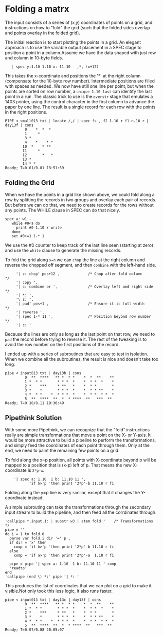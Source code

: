 # Folding a matrx

The input consists of a series of (x,y) coordinates of points on
a grid, and instructions on how to "fold" the grid (such that
the folded sides overlap and points overlay in the folded grid).

The initial reaction is to start plotting the points in a grid.
An elegant approach is to use the variable output placement in a
SPEC stage to position a point in a column.Assume we have the
data shaped with just row and column in 10-byte fields.
```
   | spec y:1.10 1.10 x: 11.10 - ,*, (x+12) '
```
This takes the x-coordinate and positions the '*' at the right
column (compensate for the 10-byte row number). Intermediate
positions are filled with spaces as needed. We now have
still one line per point, but when the points are sorted on
row number, a ```unique 1.10 last``` can identify the last
point in a run. The classic trick to use is the ```overstr```
stage that emulates a 1403 printer, using the control character
in the first column to advance the paper by one line.
The result is a single record for each row with the points
in the right positions.

```
PIPE < small013 txt | locate /,/ | spec fs , f2 1.10 r f1 n.10 r | day13f | cons
         0    *  *  *
         1     *
         3 *
         4    *    * *
        10  *    * **
        11     *
        12       *   *
        13 *
        14 * *
Ready; T=0.01/0.01 13:51:39
```

## Folding the Grid

When we have the points in a grid like shown above, we could fold along
a row by splitting the records in two groups and overlay each pair of
records. But before we can do that, we need to create records for the
rows without any points. The WHILE clause in SPEC can do that nicely.
```
spec a: w1 -
   while #0<a do
     print #0 1.10 r write
   done
   set #0+=1 1-* 1
```
We use the #0 counter to keep track of the last line seen (starting at
zero) and use the ```while``` clause to generate the missing records.

To fold the grid along ```x=n``` we can ```chop``` the line at the
right column and reverse the chopped off segment, and then ```combine```
with the left-hand side.
```
     '| z: chop' pos+12 ,             /* Chop after fold column      */
     '| copy ',
     '| c: combine or ',              /* Overlay left and right side */
     '| *: ',
     '\ z: ',
     '| pad' pos+1 ,                  /* Ensure it is full width     */
     '| reverse ',
     '| spec 1-* 11 ',                /* Position beyond row number  */
     '| c: '
```
Because the lines are only as long as the last point on that row, we
need to ```pad``` the record before trying to reverse it. The rest of the
tweaking is to avoid the row number on the first positions of the record.

I ended up with a series of subroutines that are easy to test in isolation.
When we combine all the subroutines, the result is nice and doesn't take
too long.
```
pipe < input013 txt | day13h | cons
         0  **  ****   ** *  * *    *  *  **    **
         1 *  * *       * * *  *    *  * *  *    *
         2 *    ***     * **   *    *  * *       *
         3 *    *       * * *  *    *  * * **    *
         4 *  * *    *  * * *  *    *  * *  * *  *
         5  **  ****  **  *  * ****  **   ***  **
Ready; T=0.10/0.11 19:36:49
```

## Pipethink Solution

With some more Pipethink, we can recognize that the "fold" instructions
really are simple transformations that move a point on the X- or Y-axis.
It would be more attractive to build a pipeline to perform the
transformations, and simply feed the coordinates of each point through
them. Only at the end, we need to paint the remaining few points on a
grid.

To fold along the x=p position, all points with X-coordinate beyond p
will be mapped to a position that is (x-p) left of p. That means the
new X-coordinate is ```2*p-x```.
```
    '| spec a: 1.10  1 b: 11.10 11 ',
           'if b>'p 'then print '2*p'-b 11.10 r fi'
```
Folding along the y=p line is very similar, except that it changes the
Y-coordinate instead.

A simple subrouting can take the transformations through the secondary
input stream to build the pipeline, and then feed all the corrdinates
through.
```
'callpipe *.input.1: | substr w3 | stem fold.'    /* Transformations */
pipe = ''
do i = 1 to fold.0
  parse var fold.i dir '=' p .
  if dir = 'x' then
    comp = 'if b>'p 'then print '2*p'-b 11.10 r fi'
  else
    comp = 'if a>'p 'then print '2*p'-a  1.10 r fi'

  pipe = pipe '| spec a: 1.10  1 b: 11.10 11 ' comp
  'readto'
end
'callpipe (end \) *:' pipe '| *: '
```
This produces the list of coordinates that we can plot on a grid to
make it visible.Not only took this less logic, it also runs faster.
```
pipe < input013 txt | day13c | day13f | cons
         0  **  ****   ** *  * *    *  *  **    **
         1 *  * *       * * *  *    *  * *  *    *
         2 *    ***     * **   *    *  * *       *
         3 *    *       * * *  *    *  * * **    *
         4 *  * *    *  * * *  *    *  * *  * *  *
         5  **  ****  **  *  * ****  **   ***  **
Ready; T=0.07/0.08 20:05:07
```





